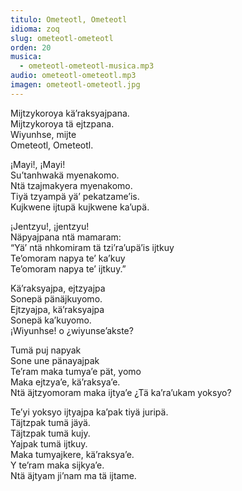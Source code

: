 ```yaml
---
titulo: Ometeotl, Ometeotl
idioma: zoq
slug: ometeotl-ometeotl
orden: 20
musica: 
  - ometeotl-ometeotl-musica.mp3
audio: ometeotl-ometeotl.mp3
imagen: ometeotl-ometeotl.jpg
---
```


Mijtzykoroya kä’raksyajpana.<br>
Mijtzykoroya tä ejtzpana.<br>
Wiyunhse, mijte<br>
Ometeotl, Ometeotl.<br>

¡Mayi!, ¡Mayi!<br>
Su’tanhwakä myenakomo.<br>
Ntä tzajmakyera myenakomo.<br>
Tiyä tzyampä yä’ pekatzame’is.<br>
Kujkwene ijtupä kujkwene ka’upä.<br>

¡Jentzyu!, ¡jentzyu!<br>
Näpyajpana ntä mamaram:<br>
“Yä’ ntä nhkomiram tä tzi’ra’upä’is ijtkuy<br>
Te’omoram napya te’ ka’kuy<br>
Te’omoram napya te’ ijtkuy.”<br>

Kä’raksyajpa, ejtzyajpa<br>
Sonepä pänäjkuyomo.<br>
Ejtzyajpa, kä’raksyajpa<br>
Sonepä ka’kuyomo.<br>
¡Wiyunhse! o ¿wiyunse’akste?<br>

Tumä puj napyak <br>
Sone une pänayajpak<br>
Te’ram maka tumya’e pät, yomo<br>
Maka ejtzya’e, kä’raksya’e.<br>
Ntä äjtzyomoram maka ijtya’e ¿Tä ka’ra’ukam yoksyo?<br>

Te’yi yoksyo ijtyajpa ka’pak tiyä juripä.<br>
Täjtzpak tumä jäyä.<br>
Täjtzpak tumä kujy.<br>
Yajpak tumä ijtkuy.<br>
Maka tumyajkere, kä’raksya’e.<br>
Y te’ram maka sijkya’e.<br>
Ntä äjtyam ji’nam ma tä ijtame.<br>
